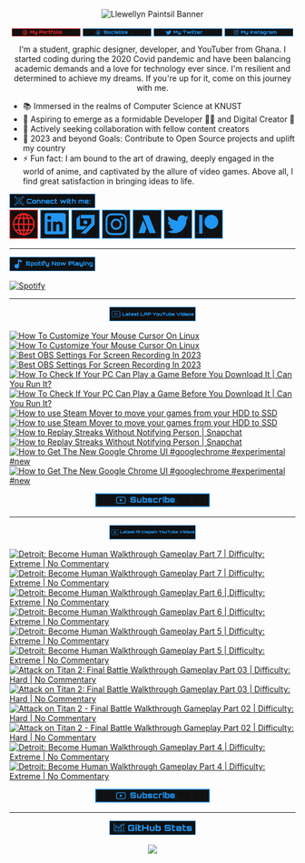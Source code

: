 <!-- Banner -->
<p align="center">
<img src="./images/banner/github-banner-v2.gif" alt="Llewellyn Paintsil Banner" title="Llewellyn Paintsil Banner" loading="eager" decoding="async" longdesc="I'm Llewellyn Adonteng Paintsil. A Christian, web developer, Content Creator, Gamer, Graphic Designer, and anime lover. This is just an improved version of my banner by the way. Hope to work with more people and improve my skills.">
</p>

<div align="center">

<!-- INTRO BADGES START -->
<p>
<!-- My portfolio -->
<a href="#" target="_blank">
<img src="./images/badge/my-portfolio-down.png" align="center" width="24%" alt="Llewellyn's Portfolio Badge [Down]" title="Llewellyn's Portfolio [Down]" loading="eager" decoding="async" longdesc="A custom made badge that leads to the Portfolio of Llewellyn Adonteng Paintsil"></a> 
<!-- My Github -->
<a href="https://github.com/Llewellyn500" target="_blank">
<img src="./images/badge/socialize.png" align="center" width="24%" alt="Llewellyn's Github Profile Badge" title="Llewellyn's Github Profile" loading="eager" decoding="async" longdesc="A custom made badge that leads to the Github Profile of Llewellyn Adonteng Paintsil"></a>
<!-- My Twitter -->
<a href="https://twitter.com/LlewellynAdont1" target="_blank">
<img src="./images/badge/my-twitter.png" align="center" width="24%" alt="Llewellyn's Twitter Badge" title="Llewellyn's Twitter" loading="eager" decoding="async" longdesc="A custom made badge that leads to the Twitter account of Llewellyn Adonteng Paintsil"></a>
<!-- My Instagram -->
<a href="https://instagram.com/llewellynpaint?igshid=MzNINGNkZWQ4Mg==" target="_blank">
<img src="./images/badge/my-instagram.png" width="24%" align="center" alt="Llewellyn's Instagram Badge" title="Llewellyn's Instagram" loading="eager" decoding="async" longdesc="A custom made badge that leads to the instagram account of Llewellyn Adonteng Paintsil"></a>
</p>
<!-- INTRO BADGES END -->

<!-- BODY START -->
<p>
I'm a student, graphic designer, developer, and YouTuber from Ghana. I started coding during the 2020 Covid pandemic and have been balancing academic demands and a love for technology ever since. I'm resilient and determined to achieve my dreams. If you're up for it, come on this journey with me.
</p>
</div>

<p>
<ul>
<li>📚 Immersed in the realms of Computer Science at KNUST</li>
<li>🌱 Aspiring to emerge as a formidable Developer 👨‍💻 and Digital Creator 🎥</li>
<li>👯 Actively seeking collaboration with fellow content creators
</li>
<li>🥅 2023 and beyond Goals: Contribute to Open Source projects and uplift my country
</li>
<li>⚡ Fun fact: I am bound to the art of drawing, deeply engaged in the world of anime, and captivated by the allure of video games. Above all, I find great satisfaction in bringing ideas to life.</li>
</ul>
</p>
<!-- BODY END -->

<!-- SOCIAL MEDIA LINKS START -->
<div>
<img src="./images/badge/connect-with-me.png"  width="30%" alt="connect with me" title="Connect with me" loading="eager" decoding="async" />
</div>
<div>
<a href="#" target="_blank">
<img src="./images/icons/portfolio-[down].png" width="10%" alt="Llewellyn Portfolio Icon" title="Llewellyn's Portfolio" loading="lazy" decoding="async" longdesc="A custom made icon that leads to the Portfolio of Llewellyn Adonteng Paintsil"/></a>
<a href="https://www.linkedin.com/in/llewellynpaintsil" target="_blank">
<img src="./images/icons/linkedin.png" width="10%" alt="Llewellyn Linkedin Profile Icon" title="Llewellyn's Linkedin Profile" loading="lazy" decoding="async" longdesc="A custom made icon that leads to the Linkedin of Llewellyn Adonteng Paintsil"/></a>
<a href="https://www.youtube.com/@lap-tutorials" target="_blank">
<img src="./images/icons/lap.png" width="10%" alt="LAP Youtube Channel Icon" title="LAP YouTube Channel" loading="lazy" decoding="async" longdesc="A custom made icon that leads to the LAP youtube Channel"/></a>
<a href="https://instagram.com/llewellynpaint?igshid=MzNINGNkZWQ4Mg==" target="_blank">
<img src="./images/icons/instagram.png" width="10%" alt="Llewellyn Instagram Icon" title="Llewellyn's Instagram" loading="lazy" decoding="async" longdesc="A custom made icon that leads to the Instagram account of Llewellyn Adonteng Paintsil"/></a>
<a href="https://www.youtube.com/@arclapain" target="_blank">
<img src="./images/icons/arclapain.png" width="10%" alt="Arclapain YouTube Channel Icon" title="Arclapain YouTube Channel" loading="lazy" decoding="async" longdesc="A custom made icon that leads to the Channel of Arclapain"/></a>
<a href="https://twitter.com/LlewellynAdont1" target="_blank">
<img src="./images/icons/twitter.png" width="10%" alt="Llewellyn Twitter Icon" title="Llewellyn's Twitter Account" loading="lazy" decoding="async" longdesc="A custom made icon that leads to the Twitter of Llewellyn Adonteng Paintsil"/></a>
<a href="https://www.patreon.com/LPTeach" target="_blank">
<img src="./images/icons/patreon.png" width="10%" alt="Llewellyn Patreon Icon" title="Llewellyn's Patreon" loading="lazy" decoding="async" longdesc="A custom made icon that leads to the Patreon of Llewellyn Adonteng Paintsil"/></a>
</div>
<!-- SOCIAL MEDIA LINKS END -->

---

<!-- Spotify now playing start -->
<div>
<img src="./images/badge/spotify-now-play.png"  width="30%" alt="spotify now playing" title="Spotify Now Playing" loading="eager" decoding="async"/>
</div>
<div>

[![Spotify](https://spotify-now-playing-two-nu.vercel.app/api/spotify)](https://open.spotify.com/user/31oqgy33mbfmztovhp2eguowwti4)

</div>
<!-- Spotify now playing end -->

---

<div align="center">
<img src="./images/badge/latest-lap-youtube-videos.png"  width="30%" alt="lap youtube videos" title="LAP - Tutorials YouTube Video" loading="eager" decoding="async" />
</div>
<div>

<!-- BEGIN LAP-TUTORIALS-YOUTUBE-CARDS -->
[![How To Customize Your Mouse Cursor On Linux](https://ytcards.demolab.com/?id=6JgkhKIoFOA&title=How+To+Customize+Your+Mouse+Cursor+On+Linux&lang=en&timestamp=1700161204&background_color=%23101010&title_color=%23FBFBFD&stats_color=%232196f3&max_title_lines=1&width=250&border_radius=5 "How To Customize Your Mouse Cursor On Linux")](https://www.youtube.com/watch?v=6JgkhKIoFOA#gh-dark-mode-only)[![How To Customize Your Mouse Cursor On Linux](https://ytcards.demolab.com/?id=6JgkhKIoFOA&title=How+To+Customize+Your+Mouse+Cursor+On+Linux&lang=en&timestamp=1700161204&background_color=%23101010&title_color=%23FBFBFD&stats_color=%232196f3&max_title_lines=1&width=250&border_radius=5 "How To Customize Your Mouse Cursor On Linux")](https://www.youtube.com/watch?v=6JgkhKIoFOA#gh-light-mode-only)
[![Best OBS Settings For Screen Recording In 2023](https://ytcards.demolab.com/?id=L34gBX7Ci3w&title=Best+OBS+Settings+For+Screen+Recording+In+2023&lang=en&timestamp=1699988413&background_color=%23101010&title_color=%23FBFBFD&stats_color=%232196f3&max_title_lines=1&width=250&border_radius=5 "Best OBS Settings For Screen Recording In 2023")](https://www.youtube.com/watch?v=L34gBX7Ci3w#gh-dark-mode-only)[![Best OBS Settings For Screen Recording In 2023](https://ytcards.demolab.com/?id=L34gBX7Ci3w&title=Best+OBS+Settings+For+Screen+Recording+In+2023&lang=en&timestamp=1699988413&background_color=%23101010&title_color=%23FBFBFD&stats_color=%232196f3&max_title_lines=1&width=250&border_radius=5 "Best OBS Settings For Screen Recording In 2023")](https://www.youtube.com/watch?v=L34gBX7Ci3w#gh-light-mode-only)
[![How To Check If Your PC Can Play a Game Before You Download It | Can You Run It?](https://ytcards.demolab.com/?id=HES5yDR6W5A&title=How+To+Check+If+Your+PC+Can+Play+a+Game+Before+You+Download+It+%7C+Can+You+Run+It%3F&lang=en&timestamp=1698346807&background_color=%23101010&title_color=%23FBFBFD&stats_color=%232196f3&max_title_lines=1&width=250&border_radius=5 "How To Check If Your PC Can Play a Game Before You Download It | Can You Run It?")](https://www.youtube.com/watch?v=HES5yDR6W5A#gh-dark-mode-only)[![How To Check If Your PC Can Play a Game Before You Download It | Can You Run It?](https://ytcards.demolab.com/?id=HES5yDR6W5A&title=How+To+Check+If+Your+PC+Can+Play+a+Game+Before+You+Download+It+%7C+Can+You+Run+It%3F&lang=en&timestamp=1698346807&background_color=%23101010&title_color=%23FBFBFD&stats_color=%232196f3&max_title_lines=1&width=250&border_radius=5 "How To Check If Your PC Can Play a Game Before You Download It | Can You Run It?")](https://www.youtube.com/watch?v=HES5yDR6W5A#gh-light-mode-only)
[![How to use Steam Mover to move your games from your HDD to SSD](https://ytcards.demolab.com/?id=xxemMxGQVhc&title=How+to+use+Steam+Mover+to+move+your+games+from+your+HDD+to+SSD&lang=en&timestamp=1698174024&background_color=%23101010&title_color=%23FBFBFD&stats_color=%232196f3&max_title_lines=1&width=250&border_radius=5 "How to use Steam Mover to move your games from your HDD to SSD")](https://www.youtube.com/watch?v=xxemMxGQVhc#gh-dark-mode-only)[![How to use Steam Mover to move your games from your HDD to SSD](https://ytcards.demolab.com/?id=xxemMxGQVhc&title=How+to+use+Steam+Mover+to+move+your+games+from+your+HDD+to+SSD&lang=en&timestamp=1698174024&background_color=%23101010&title_color=%23FBFBFD&stats_color=%232196f3&max_title_lines=1&width=250&border_radius=5 "How to use Steam Mover to move your games from your HDD to SSD")](https://www.youtube.com/watch?v=xxemMxGQVhc#gh-light-mode-only)
[![How to Replay Streaks Without Notifying Person | Snapchat](https://ytcards.demolab.com/?id=d-mD-bv1moI&title=How+to+Replay+Streaks+Without+Notifying+Person+%7C+Snapchat&lang=en&timestamp=1697742025&background_color=%23101010&title_color=%23FBFBFD&stats_color=%232196f3&max_title_lines=1&width=250&border_radius=5 "How to Replay Streaks Without Notifying Person | Snapchat")](https://www.youtube.com/watch?v=d-mD-bv1moI#gh-dark-mode-only)[![How to Replay Streaks Without Notifying Person | Snapchat](https://ytcards.demolab.com/?id=d-mD-bv1moI&title=How+to+Replay+Streaks+Without+Notifying+Person+%7C+Snapchat&lang=en&timestamp=1697742025&background_color=%23101010&title_color=%23FBFBFD&stats_color=%232196f3&max_title_lines=1&width=250&border_radius=5 "How to Replay Streaks Without Notifying Person | Snapchat")](https://www.youtube.com/watch?v=d-mD-bv1moI#gh-light-mode-only)
[![How to Get The New Google Chrome UI #googlechrome #experimental #new](https://ytcards.demolab.com/?id=EIT1l_8xNj4&title=How+to+Get+The+New+Google+Chrome+UI+%23googlechrome+%23experimental+%23new&lang=en&timestamp=1697479210&background_color=%23101010&title_color=%23FBFBFD&stats_color=%232196f3&max_title_lines=1&width=250&border_radius=5 "How to Get The New Google Chrome UI #googlechrome #experimental #new")](https://www.youtube.com/watch?v=EIT1l_8xNj4#gh-dark-mode-only)[![How to Get The New Google Chrome UI #googlechrome #experimental #new](https://ytcards.demolab.com/?id=EIT1l_8xNj4&title=How+to+Get+The+New+Google+Chrome+UI+%23googlechrome+%23experimental+%23new&lang=en&timestamp=1697479210&background_color=%23101010&title_color=%23FBFBFD&stats_color=%232196f3&max_title_lines=1&width=250&border_radius=5 "How to Get The New Google Chrome UI #googlechrome #experimental #new")](https://www.youtube.com/watch?v=EIT1l_8xNj4#gh-light-mode-only)
<!-- END LAP-TUTORIALS-YOUTUBE-CARDS -->

<div align="center">
<a href="https://www.youtube.com/@lap-tutorials">
<img src="./images/badge/subscribe.png" width="40%" alt="Subscribe button" title="Subscribe Button" loading="eager" decoding="async" longdesc="A custom made subscribe button"/></a>
</div>

---

<div align="center">
<img src="./images/badge/latest-arclapain-youtube-video.png"  width="30%" alt="arclapain youtube videos" title="Arclapain YouTube Videos" loading="eager" decoding="async" />
</div>
<div>

<!-- BEGIN ARCLAPAIN-YOUTUBE-CARDS -->
[![Detroit: Become Human Walkthrough Gameplay Part 7 | Difficulty: Extreme | No Commentary](https://ytcards.demolab.com/?id=-P-tq5SuUSs&title=Detroit%3A+Become+Human+Walkthrough+Gameplay+Part+7+%7C+Difficulty%3A+Extreme+%7C+No+Commentary&lang=en&timestamp=1700506800&background_color=%23101010&title_color=%23FBFBFD&stats_color=%232196f3&max_title_lines=1&width=250&border_radius=5 "Detroit: Become Human Walkthrough Gameplay Part 7 | Difficulty: Extreme | No Commentary")](https://www.youtube.com/watch?v=-P-tq5SuUSs#gh-dark-mode-only)[![Detroit: Become Human Walkthrough Gameplay Part 7 | Difficulty: Extreme | No Commentary](https://ytcards.demolab.com/?id=-P-tq5SuUSs&title=Detroit%3A+Become+Human+Walkthrough+Gameplay+Part+7+%7C+Difficulty%3A+Extreme+%7C+No+Commentary&lang=en&timestamp=1700506800&background_color=%23101010&title_color=%23FBFBFD&stats_color=%232196f3&max_title_lines=1&width=250&border_radius=5 "Detroit: Become Human Walkthrough Gameplay Part 7 | Difficulty: Extreme | No Commentary")](https://www.youtube.com/watch?v=-P-tq5SuUSs#gh-light-mode-only)
[![Detroit: Become Human Walkthrough Gameplay Part 6 | Difficulty: Extreme | No Commentary](https://ytcards.demolab.com/?id=CD3D13JIVis&title=Detroit%3A+Become+Human+Walkthrough+Gameplay+Part+6+%7C+Difficulty%3A+Extreme+%7C+No+Commentary&lang=en&timestamp=1700247604&background_color=%23101010&title_color=%23FBFBFD&stats_color=%232196f3&max_title_lines=1&width=250&border_radius=5 "Detroit: Become Human Walkthrough Gameplay Part 6 | Difficulty: Extreme | No Commentary")](https://www.youtube.com/watch?v=CD3D13JIVis#gh-dark-mode-only)[![Detroit: Become Human Walkthrough Gameplay Part 6 | Difficulty: Extreme | No Commentary](https://ytcards.demolab.com/?id=CD3D13JIVis&title=Detroit%3A+Become+Human+Walkthrough+Gameplay+Part+6+%7C+Difficulty%3A+Extreme+%7C+No+Commentary&lang=en&timestamp=1700247604&background_color=%23101010&title_color=%23FBFBFD&stats_color=%232196f3&max_title_lines=1&width=250&border_radius=5 "Detroit: Become Human Walkthrough Gameplay Part 6 | Difficulty: Extreme | No Commentary")](https://www.youtube.com/watch?v=CD3D13JIVis#gh-light-mode-only)
[![Detroit: Become Human Walkthrough Gameplay Part 5 | Difficulty: Extreme | No Commentary](https://ytcards.demolab.com/?id=kvL9Qku02P4&title=Detroit%3A+Become+Human+Walkthrough+Gameplay+Part+5+%7C+Difficulty%3A+Extreme+%7C+No+Commentary&lang=en&timestamp=1700074830&background_color=%23101010&title_color=%23FBFBFD&stats_color=%232196f3&max_title_lines=1&width=250&border_radius=5 "Detroit: Become Human Walkthrough Gameplay Part 5 | Difficulty: Extreme | No Commentary")](https://www.youtube.com/watch?v=kvL9Qku02P4#gh-dark-mode-only)[![Detroit: Become Human Walkthrough Gameplay Part 5 | Difficulty: Extreme | No Commentary](https://ytcards.demolab.com/?id=kvL9Qku02P4&title=Detroit%3A+Become+Human+Walkthrough+Gameplay+Part+5+%7C+Difficulty%3A+Extreme+%7C+No+Commentary&lang=en&timestamp=1700074830&background_color=%23101010&title_color=%23FBFBFD&stats_color=%232196f3&max_title_lines=1&width=250&border_radius=5 "Detroit: Become Human Walkthrough Gameplay Part 5 | Difficulty: Extreme | No Commentary")](https://www.youtube.com/watch?v=kvL9Qku02P4#gh-light-mode-only)
[![Attack on Titan 2: Final Battle Walkthrough Gameplay Part 03 | Difficulty: Hard | No Commentary](https://ytcards.demolab.com/?id=rhb4eSl499o&title=Attack+on+Titan+2%3A+Final+Battle+Walkthrough+Gameplay+Part+03+%7C+Difficulty%3A+Hard+%7C+No+Commentary&lang=en&timestamp=1699902031&background_color=%23101010&title_color=%23FBFBFD&stats_color=%232196f3&max_title_lines=1&width=250&border_radius=5 "Attack on Titan 2: Final Battle Walkthrough Gameplay Part 03 | Difficulty: Hard | No Commentary")](https://www.youtube.com/watch?v=rhb4eSl499o#gh-dark-mode-only)[![Attack on Titan 2: Final Battle Walkthrough Gameplay Part 03 | Difficulty: Hard | No Commentary](https://ytcards.demolab.com/?id=rhb4eSl499o&title=Attack+on+Titan+2%3A+Final+Battle+Walkthrough+Gameplay+Part+03+%7C+Difficulty%3A+Hard+%7C+No+Commentary&lang=en&timestamp=1699902031&background_color=%23101010&title_color=%23FBFBFD&stats_color=%232196f3&max_title_lines=1&width=250&border_radius=5 "Attack on Titan 2: Final Battle Walkthrough Gameplay Part 03 | Difficulty: Hard | No Commentary")](https://www.youtube.com/watch?v=rhb4eSl499o#gh-light-mode-only)
[![Attack on Titan 2 - Final Battle Walkthrough Gameplay Part 02 | Difficulty: Hard | No Commentary](https://ytcards.demolab.com/?id=SDtH4kXFLrY&title=Attack+on+Titan+2+-+Final+Battle+Walkthrough+Gameplay+Part+02+%7C+Difficulty%3A+Hard+%7C+No+Commentary&lang=en&timestamp=1699642811&background_color=%23101010&title_color=%23FBFBFD&stats_color=%232196f3&max_title_lines=1&width=250&border_radius=5 "Attack on Titan 2 - Final Battle Walkthrough Gameplay Part 02 | Difficulty: Hard | No Commentary")](https://www.youtube.com/watch?v=SDtH4kXFLrY#gh-dark-mode-only)[![Attack on Titan 2 - Final Battle Walkthrough Gameplay Part 02 | Difficulty: Hard | No Commentary](https://ytcards.demolab.com/?id=SDtH4kXFLrY&title=Attack+on+Titan+2+-+Final+Battle+Walkthrough+Gameplay+Part+02+%7C+Difficulty%3A+Hard+%7C+No+Commentary&lang=en&timestamp=1699642811&background_color=%23101010&title_color=%23FBFBFD&stats_color=%232196f3&max_title_lines=1&width=250&border_radius=5 "Attack on Titan 2 - Final Battle Walkthrough Gameplay Part 02 | Difficulty: Hard | No Commentary")](https://www.youtube.com/watch?v=SDtH4kXFLrY#gh-light-mode-only)
[![Detroit: Become Human Walkthrough Gameplay Part 4 | Difficulty: Extreme | No Commentary](https://ytcards.demolab.com/?id=wPHM-ow4noM&title=Detroit%3A+Become+Human+Walkthrough+Gameplay+Part+4+%7C+Difficulty%3A+Extreme+%7C+No+Commentary&lang=en&timestamp=1699470025&background_color=%23101010&title_color=%23FBFBFD&stats_color=%232196f3&max_title_lines=1&width=250&border_radius=5 "Detroit: Become Human Walkthrough Gameplay Part 4 | Difficulty: Extreme | No Commentary")](https://www.youtube.com/watch?v=wPHM-ow4noM#gh-dark-mode-only)[![Detroit: Become Human Walkthrough Gameplay Part 4 | Difficulty: Extreme | No Commentary](https://ytcards.demolab.com/?id=wPHM-ow4noM&title=Detroit%3A+Become+Human+Walkthrough+Gameplay+Part+4+%7C+Difficulty%3A+Extreme+%7C+No+Commentary&lang=en&timestamp=1699470025&background_color=%23101010&title_color=%23FBFBFD&stats_color=%232196f3&max_title_lines=1&width=250&border_radius=5 "Detroit: Become Human Walkthrough Gameplay Part 4 | Difficulty: Extreme | No Commentary")](https://www.youtube.com/watch?v=wPHM-ow4noM#gh-light-mode-only)
<!-- END ARCLAPAIN-YOUTUBE-CARDS -->

<div align="center">
<a href="https://www.youtube.com/@arclapain">
<img src="./images/badge/subscribe.png" width="40%" alt="Subscribe button" title="Subscribe Button" loading="eager" decoding="async" longdesc="A custom made subscribe button"/></a>
</div>

---

<div align="center">
<img src="./images/badge/github-stats.png"  width="30%" alt="github stats" title="GitHub Stats" loading="eager" decoding="async" />
</div>
<p align="center">
<img src="https://github-readme-stats-rho-rouge.vercel.app/api?username=Llewellyn500&show_icons=true&title_color=2196f3&bg_color=101010&text_color=fff&icon_color=2196f3&hide_border=true" />
</p>
